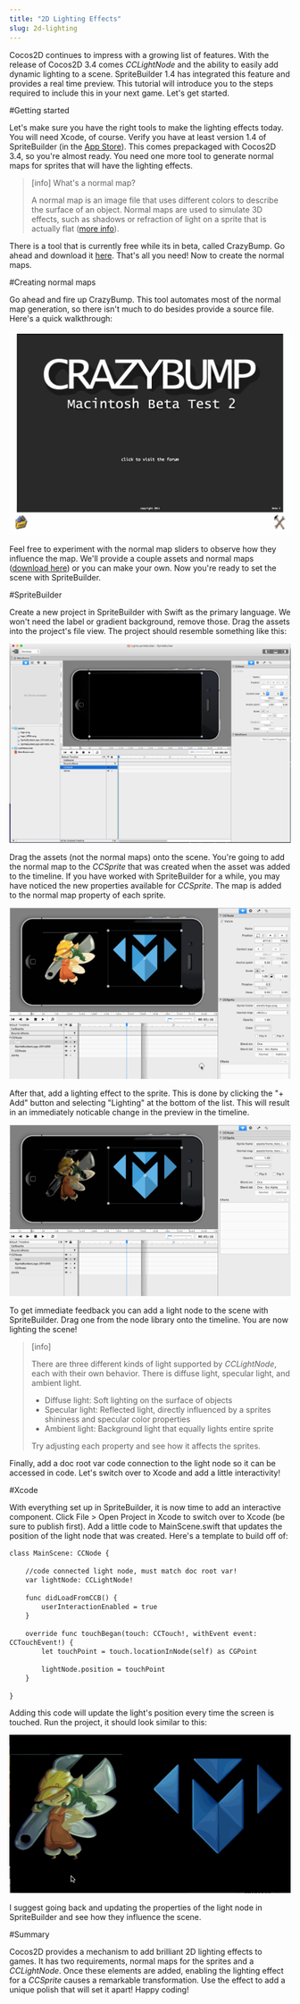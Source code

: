 ```yaml
---
title: "2D Lighting Effects"
slug: 2d-lighting
---
```


Cocos2D continues to impress with a growing list of features.  With the release of Cocos2D 3.4 comes *CCLightNode* and the ability to easily add dynamic lighting to a scene.  SpriteBuilder 1.4 has integrated this feature and provides a real time preview.  This tutorial will introduce you to the steps required to include this in your next game.  Let's get started.

#Getting started

Let's make sure you have the right tools to make the lighting effects today.  You will need Xcode, of course.  Verify you have at least version 1.4 of SpriteBuilder (in the [App Store](https://itunes.apple.com/us/app/spritebuilder/id784912885?mt=12)).  This comes prepackaged with Cocos2D 3.4, so you're almost ready.  You need one more tool to generate normal maps for sprites that will have the lighting effects.

> [info] What's a normal map?
>
> A normal map is an image file that uses different colors to describe the surface of an object. Normal maps are used to simulate 3D effects, such as shadows or refraction of light on a sprite that is actually flat ([more info](http://en.wikipedia.org/wiki/Normal_mapping)).  
>

There is a tool that is currently free while its in beta, called CrazyBump.  Go ahead and download it [here](http://crazybump.com/mac/).  That's all you need!  Now to create the normal maps.

#Creating normal maps

Go ahead and fire up CrazyBump.  This tool automates most of the normal map generation, so there isn't much to do besides provide a source file.  Here's a quick walkthrough:

![](./CrazyBump.gif)

Feel free to experiment with the normal map sliders to observe how they influence the map.  We'll provide a couple assets and normal maps ([download here](https://github.com/MakeSchool-Tutorials/SA-2015-Apps-Additional-Resources/raw/master/P7-2D-Lighting/assets.zip)) or you can make your own.  Now you're ready to set the scene with SpriteBuilder.

#SpriteBuilder

Create a new project in SpriteBuilder with Swift as the primary language.  We won't need the label or gradient background, remove those.  Drag the assets into the project's file view.  The project should resemble something like this:

![](./SpriteBuilder_New.png)

Drag the assets (not the normal maps) onto the scene.  You're going to add the normal map to the *CCSprite* that was created when the asset was added to the timeline.  If you have worked with SpriteBuilder for a while, you may have noticed the new properties available for *CCSprite*.  The map is added to the normal map property of each sprite.  

![](./SpriteBuilder_Normal_Map.gif)

After that, add a lighting effect to the sprite.  This is done by clicking the "+ Add" button and selecting "Lighting" at the bottom of the list.  This will result in an immediately noticable change in the preview in the timeline.

![](./SpriteBuilder_Light_Effect.gif)

To get immediate feedback you can add a light node to the scene with SpriteBuilder.  Drag one from the node library onto the timeline.  You are now lighting the scene!  

> [info]
>
> There are three different kinds of light supported by *CCLightNode*, each with their own behavior.  There is diffuse light, specular light, and ambient light.
> 
> - Diffuse light: Soft lighting on the surface of objects
> - Specular light: Reflected light, directly influenced by a sprites shininess and specular color properties
> - Ambient light: Background light that equally lights entire sprite
> 
> Try adjusting each property and see how it affects the sprites.

Finally, add a doc root var code connection to the light node so it can be accessed in code.  Let's switch over to Xcode and add a little interactivity!

#Xcode

With everything set up in SpriteBuilder, it is now time to add an interactive component.  Click File > Open Project in Xcode to switch over to Xcode (be sure to publish first).  Add a little code to MainScene.swift that updates the position of the light node that was created.  Here's a template to build off of:

	class MainScene: CCNode {
		
		//code connected light node, must match doc root var!
		var lightNode: CCLightNode!
		
		func didLoadFromCCB() {
			userInteractionEnabled = true
		}
		
    	override func touchBegan(touch: CCTouch!, withEvent event: CCTouchEvent!) {
    		let touchPoint = touch.locationInNode(self) as CGPoint
    		
    		lightNode.position = touchPoint
    	}
	
	}
	
Adding this code will update the light's position every time the screen is touched.  Run the project, it should look similar to this:

![](./light-demo.gif)

I suggest going back and updating the properties of the light node in SpriteBuilder and see how they influence the scene.
	
#Summary

Cocos2D provides a mechanism to add brilliant 2D lighting effects to games.  It has two requirements, normal maps for the sprites and a *CCLightNode*.  Once these elements are added, enabling the lighting effect for a *CCSprite* causes a remarkable transformation.  Use the effect to add a unique polish that will set it apart!  Happy coding!
